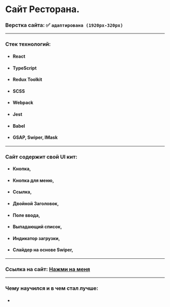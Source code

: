 # Сайт Ресторана.

### Верстка сайта: :white_check_mark: `адаптирована (1920px-320px)`

---

### Стек технологий:

- #### React
- #### TypeScript
- #### Redux Toolkit
- #### SCSS
- #### Webpack
- #### Jest
- #### Babel
- #### GSAP, Swiper, IMask

---

### Сайт содержит свой UI кит:

- #### Кнопка,
- #### Кнопка для меню,
- #### Ссылка,
- #### Двойной Заголовок,
- #### Поле ввода,
- #### Выпадающий список,
- #### Индикатор загрузки,
- #### Слайдер на основе Swiper,

---

### Ссылка на сайт: [Нажми на меня](https://potrfolio-booking-houses.vercel.app/)

---

### Чему научился и в чем стал лучше:

- ####
